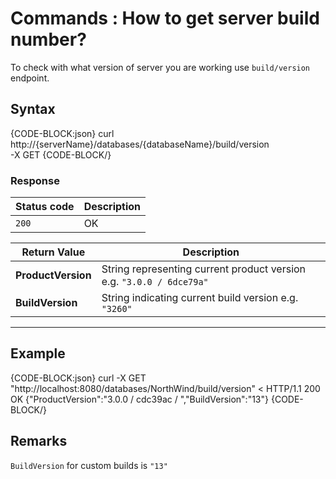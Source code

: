 # Commands : How to get server build number?

To check with what version of server you are working use `build/version` endpoint.

## Syntax

{CODE-BLOCK:json}
curl \
	http://{serverName}/databases/{databaseName}/build/version \
	-X GET 
{CODE-BLOCK/}

### Response

| Status code | Description |
| ----------- | - |
| `200` | OK |

| Return Value | Description |
| ------------- | ------------- |
| **ProductVersion** | String representing current product version e.g. `"3.0.0 / 6dce79a"` |
| **BuildVersion** |  String indicating current build version e.g. `"3260"` |

<hr />

## Example

{CODE-BLOCK:json}
curl -X GET "http://localhost:8080/databases/NorthWind/build/version" 
< HTTP/1.1 200 OK
{"ProductVersion":"3.0.0 / cdc39ac / ","BuildVersion":"13"}
{CODE-BLOCK/}


## Remarks

`BuildVersion` for custom builds is `"13"`
